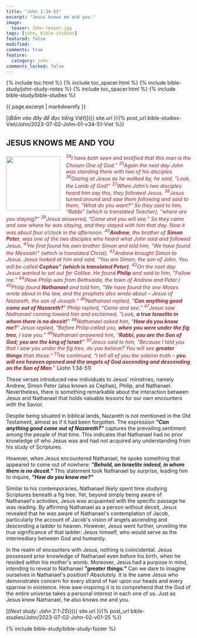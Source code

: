 ```yaml
---
title: "John 1:34-51"
excerpt: "Jesus knows me and you."
image:
  teaser: John-teaser.jpg
tags: [john, bible-studies]
featured: false
modified:
comments: true
feature:
  category: john
comments_locked: false
---
```


{% include toc.html %}
{% include toc_spacer.html %}
{% include bible-study/john-study-notes %}
{% include toc_spacer.html %}
{% include bible-study/bible-studies %}

{{ page.excerpt | markdownify }}

[(<em>Bấm vào đây để đọc tiếng Việt</em>)]({{ site.url }}{% post_url bible-studies-Viet/John/2023-07-02-John-01-v34-51-Viet %})

## JESUS KNOWS ME AND YOU

<div>
<p>
<img alt src="http://vacsf.org/assets/images/John-teaser.jpg" style="border: 0px none; margin: 7px 15px 0px 0px; max-width: 100%; height: 148px; padding: 0px; float: left;">
    <span style="color: rgb(159, 29, 33);"><i><sup>34</sup>I have both seen and testified that this man is the Chosen One of God.” <sup>35</sup>Again the next day John was standing there with two of his disciples. <sup>36</sup>Gazing at Jesus as he walked by, he said, “Look, the Lamb of God!” <sup>37</sup>When John’s two disciples heard him say this, they followed Jesus. <sup>38</sup>Jesus turned around and saw them following and said to them, “What do you want?” So they said to him, “Rabbi” (which is translated Teacher), “where are you staying?” <sup>39</sup>Jesus answered, “Come and you will see.” So they came and saw where he was staying, and they stayed with him that day. Now it was about four o’clock in the afternoon. <sup>40</sup><strong>Andrew</strong>, the brother of <strong>Simon Peter</strong>, was one of the two disciples who heard what John said and followed Jesus. <sup>41</sup>He first found his own brother Simon and told him, “We have found the Messiah!” (which is translated Christ). <sup>42</sup>Andrew brought Simon to Jesus. Jesus looked at him and said, “You are Simon, the son of John. You will be called <strong>Cephas” (which is translated Peter)</strong>. <sup>43</sup>On the next day Jesus wanted to set out for Galilee. He found <strong>Philip</strong> and said to him, “Follow me.” <sup>44</sup>(Now Philip was from Bethsaida, the town of Andrew and Peter.) <sup>45</sup>Philip found <strong>Nathanael</strong> and told him, “We have found the one Moses wrote about in the law, and the prophets also wrote about – Jesus of Nazareth, the son of Joseph.” <sup>46</sup>Nathanael replied, “<strong>Can anything good come out of Nazareth?</strong>” Philip replied, “Come and see.” <sup>47</sup>Jesus saw Nathanael coming toward him and exclaimed, “Look, <strong>a true Israelite in whom there is no deceit!</strong>” <sup>48</sup>Nathanael asked him, “<strong>How do you know me?</strong>” Jesus replied, “Before Philip called you, <strong>when you were under the fig tree</strong>, I saw you.” <sup>49</sup>Nathanael answered him, “<strong>Rabbi, you are the Son of God; you are the king of Israel</strong>!” <sup>50</sup>Jesus said to him, “Because I told you that I saw you under the fig tree, do you believe? You will see <strong>greater things</strong> than these.” <sup>51</sup>He continued, “I tell all of you the solemn truth – <strong>you will see heaven opened and the angels of God ascending and descending on the Son of Man</strong>.”</i></span> (John 1:34-51)</p>
</div>

These verses introduced new individuals to Jesus' ministries, namely Andrew, Simon Peter (also known as Cephas), Philip, and Nathanael. Nevertheless, there is something remarkable about the interaction between Jesus and Nathanael that holds valuable lessons for our own encounters with the Savior.

Despite being situated in biblical lands, Nazareth is not mentioned in the Old Testament, almost as if it had been forgotten. The expression ***"Can anything good come out of Nazareth?"*** captures the prevailing sentiment among the people of that time. This indicates that Nathanael had no prior knowledge of who Jesus was and had not acquired any understanding from his study of Scriptures.

However, when Jesus encountered Nathanael, he spoke something that appeared to come out of nowhere: ***"Behold, an Israelite indeed, in whom there is no deceit."*** This statement took Nathanael by surprise, leading him to inquire, ***"How do you know me?"***

Similar to his contemporaries, Nathanael likely spent time studying Scriptures beneath a fig tree. Yet, beyond simply being aware of Nathanael's activities, Jesus was acquainted with the specific passage he was reading. By affirming Nathanael as a person without deceit, Jesus revealed that he was aware of Nathanael's contemplation of Jacob, particularly the account of Jacob's vision of angels ascending and descending a ladder to heaven. However, Jesus went further, unveiling the true significance of that ladder: Jesus himself, who would serve as the intermediary between God and humanity.

In the realm of encounters with Jesus, nothing is coincidental. Jesus possessed prior knowledge of Nathanael even before his birth, when he resided within his mother's womb. Moreover, Jesus had a purpose in mind, intending to reveal to Nathanael ***"greater things."*** Can we dare to imagine ourselves in Nathanael's position? Absolutely. It is the same Jesus who demonstrates concern for every strand of hair upon our heads and every sparrow in existence. How awe-inspiring it is to comprehend that the God of the entire universe takes a personal interest in each one of us. Just as Jesus knew Nathanael, he also knows me and you.

[(<em>Next study: John 2:1-25</em>)]({{ site.url }}{% post_url bible-studies/John/2023-07-02-John-02-v01-25 %})

{% include bible-study/bible-study-footer %}

